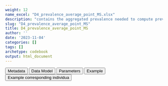 ```yaml
---
weight: 12
name_excel: "D4_prevalence_average_point_MS.xlsx"
description: "contains the aggregated prevalence needed to compute prevalence"
slug: "D4_prevalence_average_point_MS"
title: D4_prevalence_average_point_MS
author: ''
date: '2023-11-04'
categories: []
tags: []
archetype: codebook
output: html_document
---
```


<script src="/rmarkdown-libs/core-js/shim.min.js"></script>
<script src="/rmarkdown-libs/react/react.min.js"></script>
<script src="/rmarkdown-libs/react/react-dom.min.js"></script>
<script src="/rmarkdown-libs/reactwidget/react-tools.js"></script>
<script src="/rmarkdown-libs/htmlwidgets/htmlwidgets.js"></script>
<link href="/rmarkdown-libs/reactable/reactable.css" rel="stylesheet" />
<script src="/rmarkdown-libs/reactable-binding/reactable.js"></script>
<div class="tab">
<button class="tablinks" onclick="openCity(event, &#39;Metadata&#39;)" id="defaultOpen">Metadata</button>
<button class="tablinks" onclick="openCity(event, &#39;Data Model&#39;)">Data Model</button>
<button class="tablinks" onclick="openCity(event, &#39;Parameters&#39;)">Parameters</button>
<button class="tablinks" onclick="openCity(event, &#39;Example&#39;)">Example</button>
<button class="tablinks" onclick="openCity(event, &#39;Example corresponding individua&#39;)">Example corresponding individua</button>
</div>
<div id="Metadata" class="tabcontent">
<div id="htmlwidget-1" class="reactable html-widget " style="width:auto;height:600px;"></div>
<script type="application/json" data-for="htmlwidget-1">{"x":{"tag":{"name":"Reactable","attribs":{"data":{"medatata_name":["Name of the dataset","Content of the dataset","Unit of observation","Dataset where the list of UoOs is fully listed and with 1 record per UoO","How many observations per UoO","Variables capturing the UoO","Primary key","Parameters",null,null,null,null,null,null,null,null,null,null,null,null],"metadata_content":["D4_prevalence_average_point_MS","contains the aggregated prevalence needed to compute prevalence","a person in the SAP1 study population",null,"1.0","algorithm timeframe ageband","algorithm timeframe ageband",null,null,null,null,null,null,null,null,null,null,null,null,null]},"columns":[{"id":"medatata_name","name":"medatata_name","type":"character"},{"id":"metadata_content","name":"metadata_content","type":"character"}],"sortable":false,"searchable":true,"pagination":false,"highlight":true,"bordered":true,"striped":true,"style":{"maxWidth":1800},"height":"600px","dataKey":"fe61969f215e79b6a89a95a30dbfe6a3"},"children":[]},"class":"reactR_markup"},"evals":[],"jsHooks":[]}</script>
</div>
<div id="Data Model" class="tabcontent">
<div id="htmlwidget-2" class="reactable html-widget " style="width:auto;height:600px;"></div>
<script type="application/json" data-for="htmlwidget-2">{"x":{"tag":{"name":"Reactable","attribs":{"data":{"VarName":["type_of_prevalence","timeframe","ageband","numerator_aa","denominator_aa","algorithm","timeframe_LevelOrder","ageband_LevelOrder",null,null,null,null,null,null,null,null,null,null,null,null],"Description":["whether the prevalence is a period prevalence, an average monthly prevalence, or a persontime prevalence","timeframe when the prevalence is computed","ageband during the timeframe","numerator contributed by the person in this timeframe and ageband, in the month aa of the timeframe","denominator contributed by the person in this timeframe and ageband, , in the month aa of the timeframe",null,"level of aggregation of timeframe","level of aggregation of ageband",null,null,null,null,null,null,null,null,null,null,null,null],"Format":["string","string",null,"binary","binary","string","int","int",null,null,null,null,null,null,null,null,null,null,null,null],"Vocabulary":["period_prevalence\naverage_monthly_prevalence\npersontime_prevalence","2005\n...\n2019\n\n2005-2006\n2007-2009\n...\n2017-2019\n\n2005-2009\n2010-2014\n2015-2019\n2005-2019\n\nall","15-19\n20-24\n25-29\n30-34\n35-39\n40-44\n45-49",null,null,"MS1\nMS2\nMS3\nMS4\nMS5","1 = first level (year)\n2 = second level (2 or 3 years)\n3 = third level (5 years)\n99 = highest level (all)","1 = first level (5-year agebands)\n2 = second level (15-24,25-29,30-34,35-39,40-49)\n3 = third level (15-24,25-34,35-49)\n99 = highest level (all)",null,null,null,null,null,null,null,null,null,null,null,null],"Parameters":["in this dataset all recods have this variable = \"period_prevalence\"",null,null,"in the case of period prevalence",null,null,null,null,null,null,null,null,null,null,null,null,null,null,null,null],"Notes and examples":[null,null,null,null,null,null,null,null,null,null,null,null,null,null,null,null,null,null,null,null],"Source tables and variables":[null,null,null,null,null,null,null,null,null,null,null,null,null,null,null,null,null,null,null,null],"Retrieved":[null,null,null,null,null,null,null,null,null,null,null,null,null,null,null,null,null,null,null,null],"Calculated":[null,null,null,null,null,null,null,null,null,null,null,null,null,null,null,null,null,null,null,null],"Algorithm_id":[null,null,null,null,null,null,null,null,null,null,null,null,null,null,null,null,null,null,null,null],"Rule":[null,null,null,null,null,null,null,null,null,null,null,null,null,null,null,null,null,null,null,null]},"columns":[{"id":"VarName","name":"VarName","type":"character"},{"id":"Description","name":"Description","type":"character"},{"id":"Format","name":"Format","type":"character"},{"id":"Vocabulary","name":"Vocabulary","type":"character"},{"id":"Parameters","name":"Parameters","type":"character"},{"id":"Notes and examples","name":"Notes and examples","type":"logical"},{"id":"Source tables and variables","name":"Source tables and variables","type":"logical"},{"id":"Retrieved","name":"Retrieved","type":"logical"},{"id":"Calculated","name":"Calculated","type":"logical"},{"id":"Algorithm_id","name":"Algorithm_id","type":"logical"},{"id":"Rule","name":"Rule","type":"logical"}],"sortable":false,"searchable":true,"pagination":false,"highlight":true,"bordered":true,"striped":true,"style":{"maxWidth":1800},"height":"600px","dataKey":"592175192c726e98ea60ee15e123a3c9"},"children":[]},"class":"reactR_markup"},"evals":[],"jsHooks":[]}</script>
</div>
<div id="Parameters" class="tabcontent">
<div id="htmlwidget-3" class="reactable html-widget " style="width:auto;height:600px;"></div>
<script type="application/json" data-for="htmlwidget-3">{"x":{"tag":{"name":"Reactable","attribs":{"data":{"parameter":["aa",null,null,null,null,null,null,null,null,null,null,null,null,null,null,null,null,null,null,null],"value":["01, ...., 11, 12,...,59,60",null,null,null,null,null,null,null,null,null,null,null,null,null,null,null,null,null,null,null]},"columns":[{"id":"parameter","name":"parameter","type":"character"},{"id":"value","name":"value","type":"character"}],"sortable":false,"searchable":true,"pagination":false,"highlight":true,"bordered":true,"striped":true,"style":{"maxWidth":1800},"height":"600px","dataKey":"f935c5848e3c2a579d64e90262f411e1"},"children":[]},"class":"reactR_markup"},"evals":[],"jsHooks":[]}</script>
</div>
<div id="Example" class="tabcontent">
<div id="htmlwidget-4" class="reactable html-widget " style="width:auto;height:600px;"></div>
<script type="application/json" data-for="htmlwidget-4">{"x":{"tag":{"name":"Reactable","attribs":{"data":{"timeframe":["2005.0","2005.0","2005.0","2005.0","2005.0","2005.0","2005.0","2005.0","2005.0","2005.0","2005.0","2005.0","2005.0","2005.0","2005.0","2005-2009","2005-2009","2005-2009","2005-2009","2005-2009"],"timeframe_LevelOrder":[1,1,1,1,1,1,1,1,1,1,1,1,1,1,1,3,3,3,3,3],"Ageband":["15-24","15-24","15-24","15-24","15-24","25-34","25-34","25-34","25-34","25-34","35-49","35-49","35-49","35-49","35-49","15-19","15-19","15-19","15-19","15-19"],"Ageband_LevelOrder":[3,3,3,3,3,3,3,3,3,3,3,3,3,3,3,1,1,1,1,1],"algorithm":["MS1","MS2","MS3","MS4","MS5","MS1","MS2","MS3","MS4","MS5","MS1","MS2","MS3","MS4","MS5","MS1","MS2","MS3","MS4","MS5"],"numerator_01":[0,0,0,0,0,2,2,0,0,0,1,1,0,0,0,0,0,0,0,0],"numerator_02":[0,0,0,0,0,2,2,0,0,0,1,1,0,0,0,0,0,0,0,0],"numerator_03":[0,0,0,0,0,2,2,0,0,0,1,1,0,0,0,0,0,0,0,0],"numerator_04":[0,0,0,0,0,2,2,0,0,0,1,1,0,0,0,0,0,0,0,0],"numerator_05":[0,0,0,0,0,2,2,0,0,0,1,1,0,0,0,0,0,0,0,0],"numerator_06":[0,0,0,0,0,2,2,0,0,0,1,1,0,0,0,0,0,0,0,0],"numerator_07":[0,0,0,0,0,2,2,0,0,0,1,1,0,0,0,0,0,0,0,0],"numerator_08":[0,0,0,0,0,2,2,0,0,0,1,1,0,0,0,0,0,0,0,0],"numerator_09":[0,0,0,0,0,2,2,0,0,0,1,1,0,0,0,0,0,0,0,0],"numerator_10":[0,0,0,0,0,2,2,0,0,0,1,1,0,0,0,0,0,0,0,0],"numerator_11":[0,0,0,0,0,2,2,0,0,0,1,1,0,0,0,0,0,0,0,0],"numerator_12":[0,0,0,0,0,2,2,0,0,0,1,1,0,0,0,0,0,0,0,0],"numerator_13":[0,0,0,0,0,0,0,0,0,0,0,0,0,0,0,0,0,0,0,0],"numerator_14":[0,0,0,0,0,0,0,0,0,0,0,0,0,0,0,0,0,0,0,0],"numerator_15":[0,0,0,0,0,0,0,0,0,0,0,0,0,0,0,0,0,0,0,0],"numerator_16":[0,0,0,0,0,0,0,0,0,0,0,0,0,0,0,0,0,0,0,0],"numerator_17":[0,0,0,0,0,0,0,0,0,0,0,0,0,0,0,0,0,0,0,0],"numerator_18":[0,0,0,0,0,0,0,0,0,0,0,0,0,0,0,0,0,0,0,0],"numerator_19":[0,0,0,0,0,0,0,0,0,0,0,0,0,0,0,0,0,0,0,0],"numerator_20":[0,0,0,0,0,0,0,0,0,0,0,0,0,0,0,0,0,0,0,0],"numerator_21":[0,0,0,0,0,0,0,0,0,0,0,0,0,0,0,0,0,0,0,0],"numerator_22":[0,0,0,0,0,0,0,0,0,0,0,0,0,0,0,0,0,0,0,0],"numerator_23":[0,0,0,0,0,0,0,0,0,0,0,0,0,0,0,0,0,0,0,0],"numerator_24":[0,0,0,0,0,0,0,0,0,0,0,0,0,0,0,0,0,0,0,0],"numerator_25":[0,0,0,0,0,0,0,0,0,0,0,0,0,0,0,0,0,0,0,0],"numerator_26":[0,0,0,0,0,0,0,0,0,0,0,0,0,0,0,0,0,0,0,0],"numerator_27":[0,0,0,0,0,0,0,0,0,0,0,0,0,0,0,0,0,0,0,0],"numerator_28":[0,0,0,0,0,0,0,0,0,0,0,0,0,0,0,0,0,0,0,0],"numerator_29":[0,0,0,0,0,0,0,0,0,0,0,0,0,0,0,0,0,0,0,0],"numerator_30":[0,0,0,0,0,0,0,0,0,0,0,0,0,0,0,0,0,0,0,0],"numerator_31":[0,0,0,0,0,0,0,0,0,0,0,0,0,0,0,0,0,0,0,0],"numerator_32":[0,0,0,0,0,0,0,0,0,0,0,0,0,0,0,0,0,0,0,0],"numerator_33":[0,0,0,0,0,0,0,0,0,0,0,0,0,0,0,0,0,0,0,0],"numerator_34":[0,0,0,0,0,0,0,0,0,0,0,0,0,0,0,0,0,0,0,0],"numerator_35":[0,0,0,0,0,0,0,0,0,0,0,0,0,0,0,0,0,0,0,0],"numerator_36":[0,0,0,0,0,0,0,0,0,0,0,0,0,0,0,0,0,0,0,0],"numerator_37":[0,0,0,0,0,0,0,0,0,0,0,0,0,0,0,0,0,0,0,0],"numerator_38":[0,0,0,0,0,0,0,0,0,0,0,0,0,0,0,0,0,0,0,0],"numerator_39":[0,0,0,0,0,0,0,0,0,0,0,0,0,0,0,0,0,0,0,0],"numerator_40":[0,0,0,0,0,0,0,0,0,0,0,0,0,0,0,0,0,0,0,0],"numerator_41":[0,0,0,0,0,0,0,0,0,0,0,0,0,0,0,0,0,0,0,0],"numerator_42":[0,0,0,0,0,0,0,0,0,0,0,0,0,0,0,0,0,0,0,0],"numerator_43":[0,0,0,0,0,0,0,0,0,0,0,0,0,0,0,0,0,0,0,0],"numerator_44":[0,0,0,0,0,0,0,0,0,0,0,0,0,0,0,0,0,0,0,0],"numerator_45":[0,0,0,0,0,0,0,0,0,0,0,0,0,0,0,0,0,0,0,0],"numerator_46":[0,0,0,0,0,0,0,0,0,0,0,0,0,0,0,0,0,0,0,0],"numerator_47":[0,0,0,0,0,0,0,0,0,0,0,0,0,0,0,0,0,0,0,0],"numerator_48":[0,0,0,0,0,0,0,0,0,0,0,0,0,0,0,0,0,0,0,0],"numerator_49":[0,0,0,0,0,0,0,0,0,0,0,0,0,0,0,0,0,0,0,0],"numerator_50":[0,0,0,0,0,0,0,0,0,0,0,0,0,0,0,0,0,0,0,0],"numerator_51":[0,0,0,0,0,0,0,0,0,0,0,0,0,0,0,0,0,0,0,0],"numerator_52":[0,0,0,0,0,0,0,0,0,0,0,0,0,0,0,0,0,0,0,0],"numerator_53":[0,0,0,0,0,0,0,0,0,0,0,0,0,0,0,0,0,0,0,0],"numerator_54":[0,0,0,0,0,0,0,0,0,0,0,0,0,0,0,0,0,0,0,0],"numerator_55":[0,0,0,0,0,0,0,0,0,0,0,0,0,0,0,0,0,0,0,0],"numerator_56":[0,0,0,0,0,0,0,0,0,0,0,0,0,0,0,0,0,0,0,0],"numerator_57":[0,0,0,0,0,0,0,0,0,0,0,0,0,0,0,0,0,0,0,0],"numerator_58":[0,0,0,0,0,0,0,0,0,0,0,0,0,0,0,0,0,0,0,0],"numerator_59":[0,0,0,0,0,0,0,0,0,0,0,0,0,0,0,0,0,0,0,0],"numerator_60":[0,0,0,0,0,0,0,0,0,0,0,0,0,0,0,0,0,0,0,0],"denominator_01":[60,60,60,60,60,69,69,69,69,69,100,100,100,100,100,21,21,21,21,21],"denominator_02":[61,61,61,61,61,68,68,68,68,68,101,101,101,101,101,22,22,22,22,22],"denominator_03":[61,61,61,61,61,68,68,68,68,68,99,99,99,99,99,21,21,21,21,21],"denominator_04":[62,62,62,62,62,68,68,68,68,68,99,99,99,99,99,22,22,22,22,22],"denominator_05":[61,61,61,61,61,68,68,68,68,68,99,99,99,99,99,21,21,21,21,21],"denominator_06":[61,61,61,61,61,69,69,69,69,69,99,99,99,99,99,21,21,21,21,21],"denominator_07":[61,61,61,61,61,71,71,71,71,71,98,98,98,98,98,22,22,22,22,22],"denominator_08":[59,59,59,59,59,73,73,73,73,73,96,96,96,96,96,22,22,22,22,22],"denominator_09":[60,60,60,60,60,73,73,73,73,73,95,95,95,95,95,22,22,22,22,22],"denominator_10":[60,60,60,60,60,74,74,74,74,74,95,95,95,95,95,23,23,23,23,23],"denominator_11":[58,58,58,58,58,76,76,76,76,76,94,94,94,94,94,23,23,23,23,23],"denominator_12":[58,58,58,58,58,76,76,76,76,76,94,94,94,94,94,23,23,23,23,23],"denominator_13":[0,0,0,0,0,0,0,0,0,0,0,0,0,0,0,22,22,22,22,22],"denominator_14":[0,0,0,0,0,0,0,0,0,0,0,0,0,0,0,22,22,22,22,22],"denominator_15":[0,0,0,0,0,0,0,0,0,0,0,0,0,0,0,25,25,25,25,25],"denominator_16":[0,0,0,0,0,0,0,0,0,0,0,0,0,0,0,25,25,25,25,25],"denominator_17":[0,0,0,0,0,0,0,0,0,0,0,0,0,0,0,27,27,27,27,27],"denominator_18":[0,0,0,0,0,0,0,0,0,0,0,0,0,0,0,29,29,29,29,29],"denominator_19":[0,0,0,0,0,0,0,0,0,0,0,0,0,0,0,29,29,29,29,29],"denominator_20":[0,0,0,0,0,0,0,0,0,0,0,0,0,0,0,31,31,31,31,31],"denominator_21":[0,0,0,0,0,0,0,0,0,0,0,0,0,0,0,31,31,31,31,31],"denominator_22":[0,0,0,0,0,0,0,0,0,0,0,0,0,0,0,32,32,32,32,32],"denominator_23":[0,0,0,0,0,0,0,0,0,0,0,0,0,0,0,32,32,32,32,32],"denominator_24":[0,0,0,0,0,0,0,0,0,0,0,0,0,0,0,32,32,32,32,32],"denominator_25":[0,0,0,0,0,0,0,0,0,0,0,0,0,0,0,33,33,33,33,33],"denominator_26":[0,0,0,0,0,0,0,0,0,0,0,0,0,0,0,32,32,32,32,32],"denominator_27":[0,0,0,0,0,0,0,0,0,0,0,0,0,0,0,33,33,33,33,33],"denominator_28":[0,0,0,0,0,0,0,0,0,0,0,0,0,0,0,34,34,34,34,34],"denominator_29":[0,0,0,0,0,0,0,0,0,0,0,0,0,0,0,35,35,35,35,35],"denominator_30":[0,0,0,0,0,0,0,0,0,0,0,0,0,0,0,35,35,35,35,35],"denominator_31":[0,0,0,0,0,0,0,0,0,0,0,0,0,0,0,36,36,36,36,36],"denominator_32":[0,0,0,0,0,0,0,0,0,0,0,0,0,0,0,36,36,36,36,36],"denominator_33":[0,0,0,0,0,0,0,0,0,0,0,0,0,0,0,36,36,36,36,36],"denominator_34":[0,0,0,0,0,0,0,0,0,0,0,0,0,0,0,36,36,36,36,36],"denominator_35":[0,0,0,0,0,0,0,0,0,0,0,0,0,0,0,36,36,36,36,36],"denominator_36":[0,0,0,0,0,0,0,0,0,0,0,0,0,0,0,37,37,37,37,37],"denominator_37":[0,0,0,0,0,0,0,0,0,0,0,0,0,0,0,39,39,39,39,39],"denominator_38":[0,0,0,0,0,0,0,0,0,0,0,0,0,0,0,39,39,39,39,39],"denominator_39":[0,0,0,0,0,0,0,0,0,0,0,0,0,0,0,38,38,38,38,38],"denominator_40":[0,0,0,0,0,0,0,0,0,0,0,0,0,0,0,39,39,39,39,39],"denominator_41":[0,0,0,0,0,0,0,0,0,0,0,0,0,0,0,40,40,40,40,40],"denominator_42":[0,0,0,0,0,0,0,0,0,0,0,0,0,0,0,40,40,40,40,40],"denominator_43":[0,0,0,0,0,0,0,0,0,0,0,0,0,0,0,39,39,39,39,39],"denominator_44":[0,0,0,0,0,0,0,0,0,0,0,0,0,0,0,40,40,40,40,40],"denominator_45":[0,0,0,0,0,0,0,0,0,0,0,0,0,0,0,40,40,40,40,40],"denominator_46":[0,0,0,0,0,0,0,0,0,0,0,0,0,0,0,39,39,39,39,39],"denominator_47":[0,0,0,0,0,0,0,0,0,0,0,0,0,0,0,38,38,38,38,38],"denominator_48":[0,0,0,0,0,0,0,0,0,0,0,0,0,0,0,39,39,39,39,39],"denominator_49":[0,0,0,0,0,0,0,0,0,0,0,0,0,0,0,39,39,39,39,39],"denominator_50":[0,0,0,0,0,0,0,0,0,0,0,0,0,0,0,39,39,39,39,39],"denominator_51":[0,0,0,0,0,0,0,0,0,0,0,0,0,0,0,38,38,38,38,38],"denominator_52":[0,0,0,0,0,0,0,0,0,0,0,0,0,0,0,39,39,39,39,39],"denominator_53":[0,0,0,0,0,0,0,0,0,0,0,0,0,0,0,38,38,38,38,38],"denominator_54":[0,0,0,0,0,0,0,0,0,0,0,0,0,0,0,38,38,38,38,38],"denominator_55":[0,0,0,0,0,0,0,0,0,0,0,0,0,0,0,38,38,38,38,38],"denominator_56":[0,0,0,0,0,0,0,0,0,0,0,0,0,0,0,39,39,39,39,39],"denominator_57":[0,0,0,0,0,0,0,0,0,0,0,0,0,0,0,39,39,39,39,39],"denominator_58":[0,0,0,0,0,0,0,0,0,0,0,0,0,0,0,38,38,38,38,38],"denominator_59":[0,0,0,0,0,0,0,0,0,0,0,0,0,0,0,39,39,39,39,39],"denominator_60":[0,0,0,0,0,0,0,0,0,0,0,0,0,0,0,39,39,39,39,39],"type_of_prevalence":["average_monthly_prevalence","average_monthly_prevalence","average_monthly_prevalence","average_monthly_prevalence","average_monthly_prevalence","average_monthly_prevalence","average_monthly_prevalence","average_monthly_prevalence","average_monthly_prevalence","average_monthly_prevalence","average_monthly_prevalence","average_monthly_prevalence","average_monthly_prevalence","average_monthly_prevalence","average_monthly_prevalence","average_monthly_prevalence","average_monthly_prevalence","average_monthly_prevalence","average_monthly_prevalence","average_monthly_prevalence"]},"columns":[{"id":"timeframe","name":"timeframe","type":"character"},{"id":"timeframe_LevelOrder","name":"timeframe_LevelOrder","type":"numeric"},{"id":"Ageband","name":"Ageband","type":"character"},{"id":"Ageband_LevelOrder","name":"Ageband_LevelOrder","type":"numeric"},{"id":"algorithm","name":"algorithm","type":"character"},{"id":"numerator_01","name":"numerator_01","type":"numeric"},{"id":"numerator_02","name":"numerator_02","type":"numeric"},{"id":"numerator_03","name":"numerator_03","type":"numeric"},{"id":"numerator_04","name":"numerator_04","type":"numeric"},{"id":"numerator_05","name":"numerator_05","type":"numeric"},{"id":"numerator_06","name":"numerator_06","type":"numeric"},{"id":"numerator_07","name":"numerator_07","type":"numeric"},{"id":"numerator_08","name":"numerator_08","type":"numeric"},{"id":"numerator_09","name":"numerator_09","type":"numeric"},{"id":"numerator_10","name":"numerator_10","type":"numeric"},{"id":"numerator_11","name":"numerator_11","type":"numeric"},{"id":"numerator_12","name":"numerator_12","type":"numeric"},{"id":"numerator_13","name":"numerator_13","type":"numeric"},{"id":"numerator_14","name":"numerator_14","type":"numeric"},{"id":"numerator_15","name":"numerator_15","type":"numeric"},{"id":"numerator_16","name":"numerator_16","type":"numeric"},{"id":"numerator_17","name":"numerator_17","type":"numeric"},{"id":"numerator_18","name":"numerator_18","type":"numeric"},{"id":"numerator_19","name":"numerator_19","type":"numeric"},{"id":"numerator_20","name":"numerator_20","type":"numeric"},{"id":"numerator_21","name":"numerator_21","type":"numeric"},{"id":"numerator_22","name":"numerator_22","type":"numeric"},{"id":"numerator_23","name":"numerator_23","type":"numeric"},{"id":"numerator_24","name":"numerator_24","type":"numeric"},{"id":"numerator_25","name":"numerator_25","type":"numeric"},{"id":"numerator_26","name":"numerator_26","type":"numeric"},{"id":"numerator_27","name":"numerator_27","type":"numeric"},{"id":"numerator_28","name":"numerator_28","type":"numeric"},{"id":"numerator_29","name":"numerator_29","type":"numeric"},{"id":"numerator_30","name":"numerator_30","type":"numeric"},{"id":"numerator_31","name":"numerator_31","type":"numeric"},{"id":"numerator_32","name":"numerator_32","type":"numeric"},{"id":"numerator_33","name":"numerator_33","type":"numeric"},{"id":"numerator_34","name":"numerator_34","type":"numeric"},{"id":"numerator_35","name":"numerator_35","type":"numeric"},{"id":"numerator_36","name":"numerator_36","type":"numeric"},{"id":"numerator_37","name":"numerator_37","type":"numeric"},{"id":"numerator_38","name":"numerator_38","type":"numeric"},{"id":"numerator_39","name":"numerator_39","type":"numeric"},{"id":"numerator_40","name":"numerator_40","type":"numeric"},{"id":"numerator_41","name":"numerator_41","type":"numeric"},{"id":"numerator_42","name":"numerator_42","type":"numeric"},{"id":"numerator_43","name":"numerator_43","type":"numeric"},{"id":"numerator_44","name":"numerator_44","type":"numeric"},{"id":"numerator_45","name":"numerator_45","type":"numeric"},{"id":"numerator_46","name":"numerator_46","type":"numeric"},{"id":"numerator_47","name":"numerator_47","type":"numeric"},{"id":"numerator_48","name":"numerator_48","type":"numeric"},{"id":"numerator_49","name":"numerator_49","type":"numeric"},{"id":"numerator_50","name":"numerator_50","type":"numeric"},{"id":"numerator_51","name":"numerator_51","type":"numeric"},{"id":"numerator_52","name":"numerator_52","type":"numeric"},{"id":"numerator_53","name":"numerator_53","type":"numeric"},{"id":"numerator_54","name":"numerator_54","type":"numeric"},{"id":"numerator_55","name":"numerator_55","type":"numeric"},{"id":"numerator_56","name":"numerator_56","type":"numeric"},{"id":"numerator_57","name":"numerator_57","type":"numeric"},{"id":"numerator_58","name":"numerator_58","type":"numeric"},{"id":"numerator_59","name":"numerator_59","type":"numeric"},{"id":"numerator_60","name":"numerator_60","type":"numeric"},{"id":"denominator_01","name":"denominator_01","type":"numeric"},{"id":"denominator_02","name":"denominator_02","type":"numeric"},{"id":"denominator_03","name":"denominator_03","type":"numeric"},{"id":"denominator_04","name":"denominator_04","type":"numeric"},{"id":"denominator_05","name":"denominator_05","type":"numeric"},{"id":"denominator_06","name":"denominator_06","type":"numeric"},{"id":"denominator_07","name":"denominator_07","type":"numeric"},{"id":"denominator_08","name":"denominator_08","type":"numeric"},{"id":"denominator_09","name":"denominator_09","type":"numeric"},{"id":"denominator_10","name":"denominator_10","type":"numeric"},{"id":"denominator_11","name":"denominator_11","type":"numeric"},{"id":"denominator_12","name":"denominator_12","type":"numeric"},{"id":"denominator_13","name":"denominator_13","type":"numeric"},{"id":"denominator_14","name":"denominator_14","type":"numeric"},{"id":"denominator_15","name":"denominator_15","type":"numeric"},{"id":"denominator_16","name":"denominator_16","type":"numeric"},{"id":"denominator_17","name":"denominator_17","type":"numeric"},{"id":"denominator_18","name":"denominator_18","type":"numeric"},{"id":"denominator_19","name":"denominator_19","type":"numeric"},{"id":"denominator_20","name":"denominator_20","type":"numeric"},{"id":"denominator_21","name":"denominator_21","type":"numeric"},{"id":"denominator_22","name":"denominator_22","type":"numeric"},{"id":"denominator_23","name":"denominator_23","type":"numeric"},{"id":"denominator_24","name":"denominator_24","type":"numeric"},{"id":"denominator_25","name":"denominator_25","type":"numeric"},{"id":"denominator_26","name":"denominator_26","type":"numeric"},{"id":"denominator_27","name":"denominator_27","type":"numeric"},{"id":"denominator_28","name":"denominator_28","type":"numeric"},{"id":"denominator_29","name":"denominator_29","type":"numeric"},{"id":"denominator_30","name":"denominator_30","type":"numeric"},{"id":"denominator_31","name":"denominator_31","type":"numeric"},{"id":"denominator_32","name":"denominator_32","type":"numeric"},{"id":"denominator_33","name":"denominator_33","type":"numeric"},{"id":"denominator_34","name":"denominator_34","type":"numeric"},{"id":"denominator_35","name":"denominator_35","type":"numeric"},{"id":"denominator_36","name":"denominator_36","type":"numeric"},{"id":"denominator_37","name":"denominator_37","type":"numeric"},{"id":"denominator_38","name":"denominator_38","type":"numeric"},{"id":"denominator_39","name":"denominator_39","type":"numeric"},{"id":"denominator_40","name":"denominator_40","type":"numeric"},{"id":"denominator_41","name":"denominator_41","type":"numeric"},{"id":"denominator_42","name":"denominator_42","type":"numeric"},{"id":"denominator_43","name":"denominator_43","type":"numeric"},{"id":"denominator_44","name":"denominator_44","type":"numeric"},{"id":"denominator_45","name":"denominator_45","type":"numeric"},{"id":"denominator_46","name":"denominator_46","type":"numeric"},{"id":"denominator_47","name":"denominator_47","type":"numeric"},{"id":"denominator_48","name":"denominator_48","type":"numeric"},{"id":"denominator_49","name":"denominator_49","type":"numeric"},{"id":"denominator_50","name":"denominator_50","type":"numeric"},{"id":"denominator_51","name":"denominator_51","type":"numeric"},{"id":"denominator_52","name":"denominator_52","type":"numeric"},{"id":"denominator_53","name":"denominator_53","type":"numeric"},{"id":"denominator_54","name":"denominator_54","type":"numeric"},{"id":"denominator_55","name":"denominator_55","type":"numeric"},{"id":"denominator_56","name":"denominator_56","type":"numeric"},{"id":"denominator_57","name":"denominator_57","type":"numeric"},{"id":"denominator_58","name":"denominator_58","type":"numeric"},{"id":"denominator_59","name":"denominator_59","type":"numeric"},{"id":"denominator_60","name":"denominator_60","type":"numeric"},{"id":"type_of_prevalence","name":"type_of_prevalence","type":"character"}],"sortable":false,"searchable":true,"pagination":false,"highlight":true,"bordered":true,"striped":true,"style":{"maxWidth":1800},"height":"600px","dataKey":"f5a48e56452c39b9a74d8872f3b69761"},"children":[]},"class":"reactR_markup"},"evals":[],"jsHooks":[]}</script>
</div>
<div id="Example corresponding individua" class="tabcontent">
<div id="htmlwidget-5" class="reactable html-widget " style="width:auto;height:600px;"></div>
<script type="application/json" data-for="htmlwidget-5">{"x":{"tag":{"name":"Reactable","attribs":{"data":{"P000001 starts her observation period towards the end of 2008, she immediately enters the study, and she exits the study mid 2016. When she enters the study she is in the ageband 20-24. She turns 25 in 2013, so she contributes 2 records on that year, except for the ageband 'all' . She turns positive for MS1 (the first algorithm for MS) during 2011. She does contribute to the 5-year period 2005-2009, although she is only briefly observed there. Even in the 5-year band she contributes two records in 2010-2014, one per the age band 20-24 and one for 25-29. In the ageband 'all' she only contributes one record in in 2010-2014.":["person_id","P000001","P000001","P000001","P000001","P000001","P000001","P000001","P000001","P000001","P000001","P000001","P000001","P000001","P000001","P000001","P000001","P000001","P000001","P000001"],"...2":["start_observation_period","39782.0","39782.0","39782.0","39782.0","39782.0","39782.0","39782.0","39782.0","39782.0","39782.0","39782.0","39782.0","39782.0","39782.0","39782.0","39782.0","39782.0","39782.0","39782.0"],"...3":["cohort_entry_date","39782.0","39782.0","39782.0","39782.0","39782.0","39782.0","39782.0","39782.0","39782.0","39782.0","39782.0","39782.0","39782.0","39782.0","39782.0","39782.0","39782.0","39782.0","39814.0"],"...4":["cohort_exit_date","42551.0","42551.0","42551.0","42551.0","42551.0","42551.0","42551.0","42551.0","42551.0","42551.0","42551.0","42551.0","42551.0","42551.0","42551.0","42551.0","42551.0","42551.0","42551.0"],"...5":["tipe_of_prevalence","average_point_prevalence","average_point_prevalence","average_point_prevalence","average_point_prevalence","average_point_prevalence","average_point_prevalence","average_point_prevalence","average_point_prevalence","average_point_prevalence","average_point_prevalence","average_point_prevalence","average_point_prevalence","average_point_prevalence","average_point_prevalence","average_point_prevalence","average_point_prevalence","average_point_prevalence","average_point_prevalence","average_point_prevalence"],"...6":["timeframe","2008.0","2009.0","2010.0","2011.0","2012.0","2013.0","2013.0","2014.0","2015.0","2016.0","2009.0","2010.0","2011.0","2012.0","2013.0","2014.0","2015.0","2016.0","2005-2009"],"...7":["month","1.0","1.0","1.0","1.0","1.0","1.0","1.0","1.0",null,null,null,null,null,null,null,null,null,null,null],"...8":["ageband","20-24","20-24","20-24","20-24","20-24","20-24","25-29","25-29","25-29","25-29","all","all","all","all","all","all","all","all","20-25"],"...9":["numerator_01","0.0","0.0","0.0","0.0","1.0","1.0","1.0","1.0","1.0","1.0","0.0","0.0","0.0","0.0","1.0","1.0","1.0","1.0","0.0"],"...10":["denominator_01","0.0","1.0","1.0","1.0","1.0","1.0","1.0","1.0","1.0","1.0","0.0","1.0","1.0","1.0","1.0","1.0","1.0","1.0","60.0"],"...11":["numerator2","0.0","0.0","0.0","0.0","1.0","1.0","1.0","1.0","1.0","1.0","0.0","0.0","0.0","0.0","1.0","1.0","1.0","1.0",null],"...12":["denominator2","0.0","1.0","1.0","1.0","1.0","1.0","1.0","1.0","1.0","1.0","0.0","1.0","1.0","1.0","1.0","1.0","1.0","1.0",null],"...13":["numerator3","0.0","0.0","0.0","1.0","1.0","1.0","1.0","1.0","1.0","1.0","0.0","0.0","0.0","1.0","1.0","1.0","1.0","1.0",null],"...14":["denominator3","0.0","1.0","1.0","1.0","1.0","1.0","1.0","1.0","1.0","1.0","0.0","1.0","1.0","1.0","1.0","1.0","1.0","1.0",null],"...15":["numerator4","0.0","0.0","0.0","1.0","1.0","1.0","1.0","1.0","1.0","1.0","0.0","0.0","0.0","1.0","1.0","1.0","1.0","1.0",null],"...16":["denominator4","0.0","1.0","1.0","1.0","1.0","1.0","1.0","1.0","1.0","1.0","0.0","1.0","1.0","1.0","1.0","1.0","1.0","1.0",null],"...17":["numerator5","0.0","0.0","0.0","1.0","1.0","1.0","1.0","1.0","1.0","1.0","0.0","0.0","0.0","1.0","1.0","1.0","1.0","1.0",null],"...18":["denominator5","0.0","1.0","1.0","1.0","1.0","1.0","1.0","1.0","1.0","1.0","0.0","1.0","1.0","1.0","1.0","1.0","1.0","1.0",null],"...19":["numerator6","0.0","0.0","0.0","1.0","1.0","1.0","1.0","1.0","1.0","1.0","0.0","0.0","0.0","1.0","1.0","1.0","1.0","1.0",null],"...20":["denominator6","0.0","1.0","1.0","1.0","1.0","1.0","1.0","1.0","1.0","1.0","0.0","1.0","1.0","1.0","1.0","1.0","1.0","1.0",null],"...21":["numerator7","0.0","0.0","0.0","1.0","1.0","1.0","1.0","1.0","1.0","1.0","0.0","0.0","0.0","1.0","1.0","1.0","1.0","1.0",null],"...22":["denominator7","0.0","1.0","1.0","1.0","1.0","1.0","1.0","1.0","1.0","1.0","0.0","1.0","1.0","1.0","1.0","1.0","1.0","1.0",null],"...23":["numerator8","0.0","0.0","0.0","1.0","1.0","1.0","1.0","1.0","1.0","1.0","0.0","0.0","0.0","1.0","1.0","1.0","1.0","1.0",null],"...24":["denominator8","0.0","1.0","1.0","1.0","1.0","1.0","1.0","1.0","1.0","1.0","0.0","1.0","1.0","1.0","1.0","1.0","1.0","1.0",null],"...25":["numerator9","0.0","0.0","0.0","1.0","1.0","1.0","1.0","1.0","1.0","1.0","0.0","0.0","0.0","1.0","1.0","1.0","1.0","1.0",null],"...26":["denominator9","0.0","1.0","1.0","1.0","1.0","1.0","1.0","1.0","1.0","1.0","0.0","1.0","1.0","1.0","1.0","1.0","1.0","1.0",null],"...27":["numerator10","0.0","0.0","0.0","1.0","1.0","1.0","1.0","1.0","1.0","1.0","0.0","0.0","0.0","1.0","1.0","1.0","1.0","1.0",null],"...28":["denominator10","0.0","1.0","1.0","1.0","1.0","1.0","1.0","1.0","1.0","1.0","0.0","1.0","1.0","1.0","1.0","1.0","1.0","1.0",null],"...29":["numerator11","0.0","0.0","0.0","1.0","1.0","1.0","1.0","1.0","1.0","1.0","0.0","0.0","0.0","1.0","1.0","1.0","1.0","1.0",null],"...30":["denominator11","0.0","1.0","1.0","1.0","1.0","1.0","1.0","1.0","1.0","1.0","0.0","1.0","1.0","1.0","1.0","1.0","1.0","1.0",null],"...31":["numerator12","0.0","0.0","0.0","1.0","1.0","1.0","1.0","1.0","1.0","1.0","0.0","0.0","0.0","1.0","1.0","1.0","1.0","1.0",null],"...32":["denominator12","1.0","1.0","1.0","1.0","1.0","1.0","1.0","1.0","1.0","1.0","1.0","1.0","1.0","1.0","1.0","1.0","1.0","1.0",null],"...33":["algorithm","MS1","MS1","MS1","MS1","MS1","MS1","MS1","MS1","MS1","MS1","MS1","MS1","MS1","MS1","MS1","MS1","MS1","MS1","MS1"],"...34":["lookback_time_at_start_timeframe","-334.0","31.0","396.0","761.0","1126.0","1491.0","1856.0","2221.0","2586.0","2951.0","31.0","396.0","761.0","1126.0","1491.0","2221.0","2586.0","2951.0","-1126.0"],"...35":["In_study_at_start_timeframe","0.0","1.0","1.0","1.0","1.0","1.0","1.0","1.0","1.0","1.0","1.0","1.0","1.0","1.0","1.0","1.0","1.0","1.0","0.0"],"...36":["in_study_since_1_years","0.0","0.0","1.0","1.0","1.0","1.0","1.0","1.0","1.0","1.0","0.0","1.0","1.0","1.0","1.0","1.0","1.0","1.0","0.0"],"...37":["in_study_since_2_years","0.0","0.0","0.0","1.0","1.0","1.0","1.0","1.0","1.0","1.0","0.0","0.0","1.0","1.0","1.0","1.0","1.0","1.0","0.0"],"...38":["in_study_since_3_years","0.0","0.0","0.0","0.0","1.0","1.0","1.0","1.0","1.0","1.0","0.0","0.0","0.0","1.0","1.0","1.0","1.0","1.0","0.0"],"...39":["in_study_since_4_years","0.0","0.0","0.0","0.0","0.0","1.0","1.0","1.0","1.0","1.0","0.0","0.0","0.0","0.0","1.0","1.0","1.0","1.0","0.0"],"...40":["in_study_since_5_years","0.0","0.0","0.0","0.0","0.0","0.0","1.0","1.0","1.0","1.0","0.0","0.0","0.0","0.0","0.0","1.0","1.0","1.0","0.0"],"...41":["in_study_since_6_years","0.0","0.0","0.0","0.0","0.0","0.0","0.0","1.0","1.0","1.0","0.0","0.0","0.0","0.0","0.0","1.0","1.0","1.0","0.0"],"...42":["in_study_since_7_years","0.0","0.0","0.0","0.0","0.0","0.0","0.0","0.0","1.0","1.0","0.0","0.0","0.0","0.0","0.0","0.0","1.0","1.0","0.0"],"...43":["in_study_since_8_years","0.0","0.0","0.0","0.0","0.0","0.0","0.0","0.0","0.0","1.0","0.0","0.0","0.0","0.0","0.0","0.0","0.0","1.0","0.0"],"...44":["in_study_since_9_years","0.0","0.0","0.0","0.0","0.0","0.0","0.0","0.0","0.0","0.0","0.0","0.0","0.0","0.0","0.0","0.0","0.0","0.0","0.0"],"...45":["in_study_since_10_years","0.0","0.0","0.0","0.0","0.0","0.0","0.0","0.0","0.0","0.0","0.0","0.0","0.0","0.0","0.0","0.0","0.0","0.0","0.0"]},"columns":[{"id":"P000001 starts her observation period towards the end of 2008, she immediately enters the study, and she exits the study mid 2016. When she enters the study she is in the ageband 20-24. She turns 25 in 2013, so she contributes 2 records on that year, except for the ageband 'all' . She turns positive for MS1 (the first algorithm for MS) during 2011. She does contribute to the 5-year period 2005-2009, although she is only briefly observed there. Even in the 5-year band she contributes two records in 2010-2014, one per the age band 20-24 and one for 25-29. In the ageband 'all' she only contributes one record in in 2010-2014.","name":"P000001 starts her observation period towards the end of 2008, she immediately enters the study, and she exits the study mid 2016. When she enters the study she is in the ageband 20-24. She turns 25 in 2013, so she contributes 2 records on that year, except for the ageband 'all' . She turns positive for MS1 (the first algorithm for MS) during 2011. She does contribute to the 5-year period 2005-2009, although she is only briefly observed there. Even in the 5-year band she contributes two records in 2010-2014, one per the age band 20-24 and one for 25-29. In the ageband 'all' she only contributes one record in in 2010-2014.","type":"character"},{"id":"...2","name":"...2","type":"character"},{"id":"...3","name":"...3","type":"character"},{"id":"...4","name":"...4","type":"character"},{"id":"...5","name":"...5","type":"character"},{"id":"...6","name":"...6","type":"character"},{"id":"...7","name":"...7","type":"character"},{"id":"...8","name":"...8","type":"character"},{"id":"...9","name":"...9","type":"character"},{"id":"...10","name":"...10","type":"character"},{"id":"...11","name":"...11","type":"character"},{"id":"...12","name":"...12","type":"character"},{"id":"...13","name":"...13","type":"character"},{"id":"...14","name":"...14","type":"character"},{"id":"...15","name":"...15","type":"character"},{"id":"...16","name":"...16","type":"character"},{"id":"...17","name":"...17","type":"character"},{"id":"...18","name":"...18","type":"character"},{"id":"...19","name":"...19","type":"character"},{"id":"...20","name":"...20","type":"character"},{"id":"...21","name":"...21","type":"character"},{"id":"...22","name":"...22","type":"character"},{"id":"...23","name":"...23","type":"character"},{"id":"...24","name":"...24","type":"character"},{"id":"...25","name":"...25","type":"character"},{"id":"...26","name":"...26","type":"character"},{"id":"...27","name":"...27","type":"character"},{"id":"...28","name":"...28","type":"character"},{"id":"...29","name":"...29","type":"character"},{"id":"...30","name":"...30","type":"character"},{"id":"...31","name":"...31","type":"character"},{"id":"...32","name":"...32","type":"character"},{"id":"...33","name":"...33","type":"character"},{"id":"...34","name":"...34","type":"character"},{"id":"...35","name":"...35","type":"character"},{"id":"...36","name":"...36","type":"character"},{"id":"...37","name":"...37","type":"character"},{"id":"...38","name":"...38","type":"character"},{"id":"...39","name":"...39","type":"character"},{"id":"...40","name":"...40","type":"character"},{"id":"...41","name":"...41","type":"character"},{"id":"...42","name":"...42","type":"character"},{"id":"...43","name":"...43","type":"character"},{"id":"...44","name":"...44","type":"character"},{"id":"...45","name":"...45","type":"character"}],"sortable":false,"searchable":true,"pagination":false,"highlight":true,"bordered":true,"striped":true,"style":{"maxWidth":1800},"height":"600px","dataKey":"1d5e27c8c792ca38c828662941fd43a6"},"children":[]},"class":"reactR_markup"},"evals":[],"jsHooks":[]}</script>
</div>
